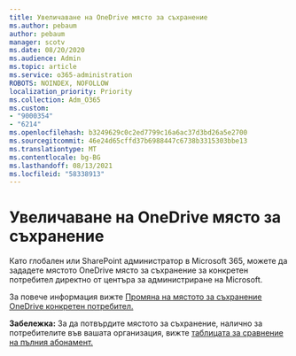 ```yaml
---
title: Увеличаване на OneDrive място за съхранение
ms.author: pebaum
author: pebaum
manager: scotv
ms.date: 08/20/2020
ms.audience: Admin
ms.topic: article
ms.service: o365-administration
ROBOTS: NOINDEX, NOFOLLOW
localization_priority: Priority
ms.collection: Adm_O365
ms.custom:
- "9000354"
- "6214"
ms.openlocfilehash: b3249629c0c2ed7799c16a6ac37d3bd26a5e2700
ms.sourcegitcommit: 46e24d65cffd37b6988447c6738b3315303bbe13
ms.translationtype: MT
ms.contentlocale: bg-BG
ms.lasthandoff: 08/13/2021
ms.locfileid: "58338913"
---
```

# <a name="increase-onedrive-storage"></a>Увеличаване на OneDrive място за съхранение

Като глобален или SharePoint администратор в Microsoft 365, можете да зададете мястото OneDrive място за съхранение за конкретен потребител директно от центъра за администриране на Microsoft.  

За повече информация вижте [Промяна на мястото за съхранение OneDrive конкретен потребител.](https://docs.microsoft.com/onedrive/change-user-storage)

**Забележка:** За да потвърдите мястото за съхранение, налично за потребителите във вашата организация, вижте [таблицата за сравнение на пълния абонамент.](https://go.microsoft.com/fwlink/?linkid=2139145) 